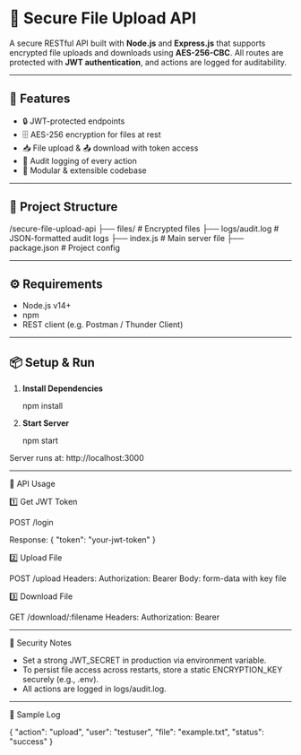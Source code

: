 # 🔐 Secure File Upload API

A secure RESTful API built with **Node.js** and **Express.js** that supports encrypted file uploads and downloads using **AES-256-CBC**. All routes are protected with **JWT authentication**, and actions are logged for auditability.

---

## 🚀 Features

- 🔒 JWT-protected endpoints
- 🗄️ AES-256 encryption for files at rest
- 📥 File upload & 📤 download with token access
- 📜 Audit logging of every action
- 🧩 Modular & extensible codebase

---

## 📁 Project Structure

/secure-file-upload-api
├── files/ # Encrypted files
├── logs/audit.log # JSON-formatted audit logs
├── index.js # Main server file
├── package.json # Project config

---
## ⚙️ Requirements

- Node.js v14+
- npm
- REST client (e.g. Postman / Thunder Client)

---

## 📦 Setup & Run

1. **Install Dependencies**  
 
   npm install

2. **Start Server**

   npm start
  
Server runs at: http://localhost:3000

---

🧪 API Usage

1️⃣ Get JWT Token

POST /login

Response:
{ "token": "your-jwt-token" }

2️⃣ Upload File

POST /upload
Headers: Authorization: Bearer <token>
Body: form-data with key file

3️⃣ Download File

GET /download/:filename
Headers: Authorization: Bearer <token>

---
🔐 Security Notes

- Set a strong JWT_SECRET in production via environment variable.
- To persist file access across restarts, store a static ENCRYPTION_KEY securely (e.g., .env).
- All actions are logged in logs/audit.log.

---
📘 Sample Log

{
  "action": "upload",
  "user": "testuser",
  "file": "example.txt",
  "status": "success"
}





